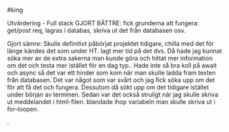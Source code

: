 #king

Utvärdering - Full stack
GJORT BÄTTRE:
fick grunderna att fungera: get/post req, lagras i databas, skriva ut det från databasen osv.

Gjort sämre:
Skulle definitivt påbörjat projektet tidigare, chilla med det för länge kändes det som under HT. 
lagt mer tid på det dvs. Då hade jag kunnat söka mer av de extra sakerna man kunde göra och hittat mer information om det och testa mer istället för en dag typ..
Hade inte så bra koll på await och async så det var ett hinder som kom när man skulle ladda fram texten från databasen. Det var något som var svårt och jag fick söka upp om det för att få det och fungera. Dessutom då sökt upp om det tidigare istället under början av terminen. Sedan var det också struligt när jag skulle skriva ut meddelandet i html-filen. blandade ihop variabeln man skulle skriva ut i for-loopen.

. 
